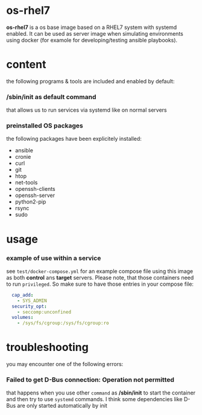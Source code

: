 # os-rhel7
**os-rhel7** is a os base image based on a RHEL7 system with systemd enabled. It can be used as server image when simulating environments using docker (for examole for developing/testing ansible playbooks).

# content
the following programs & tools are included and enabled by default:

### /sbin/init as default command
that allows us to run services via systemd like on normal servers

### preinstalled OS packages
the following packages have been explicitely installed:
- ansible
- cronie
- curl
- git
- htop
- net-tools
- openssh-clients
- openssh-server
- python2-pip
- rsync
- sudo


# usage

### example of use within a service
see `test/docker-compose.yml` for an example compose file using this image as both **control** ans **target** servers. Please note, that those containers need to run `privileged`. So make sure to have those entries in your compose file:
```yaml
  cap_add:
    - SYS_ADMIN
  security_opt:
    - seccomp:unconfined
  volumes:
    - /sys/fs/cgroup:/sys/fs/cgroup:ro
```


# troubleshooting
you may encounter one of the following errors:
### Failed to get D-Bus connection: Operation not permitted
that happens when you use other `command` as **/sbin/init** to start the container and then try to use `systemd` commands. I think some dependencies like D-Bus are only started automatically by init
